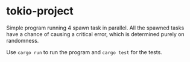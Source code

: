 # tokio-project

Simple program running 4 spawn task in parallel. All the spawned tasks have a chance of causing a critical
error, which is determined purely on randomness.

Use `cargo run` to run the program and `cargo test` for the tests.